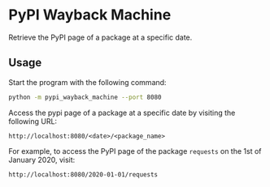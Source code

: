 # PyPI Wayback Machine

Retrieve the PyPI page of a package at a specific date.

## Usage
Start the program with the following command:
```bash
python -m pypi_wayback_machine --port 8080
```

Access the pypi page of a package at a specific date by visiting the following URL:
```
http://localhost:8080/<date>/<package_name>
```

For example, to access the PyPI page of the package `requests` on the 1st of January 2020, visit:
```
http://localhost:8080/2020-01-01/requests
```
